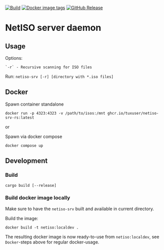 [![Build](https://github.com/tuxuser/netiso-srv/actions/workflows/build.yml/badge.svg)](https://github.com/tuxuser/netiso-srv/actions/workflows/build.yml)
[![Docker image tags](https://ghcr-badge.egpl.dev/tuxuser/netiso-srv-rs/tags?color=%2344cc11&ignore=latest&n=3&label=image+tags&trim=)](https://github.com/tuxuser/netiso-srv/pkgs/container/netiso-srv-rs)
[![GitHub Release](https://img.shields.io/github/v/release/tuxuser/netiso-srv)](https://github.com/tuxuser/netiso-srv/releases/latest)

# NetISO server daemon

## Usage

Options:

    `-r` - Recursive scanning for ISO files

Run: `netiso-srv [-r] [directory with *.iso files]`


## Docker

Spawn container standalone
```
docker run -p 4323:4323 -v /path/to/isos:/mnt ghcr.io/tuxuser/netiso-srv-rs:latest
```

or

Spawn via docker compose
```
docker compose up
```

## Development

### Build

```
cargo build [--release]
```

### Build docker image locally

Make sure to have the `netiso-srv` built and available in current directory.

Build the image:

```
docker build -t netiso:localdev .
```

The resulting docker image is now ready-to-use from `netiso:localdev`, see `Docker`-steps above for regular docker-usage.
